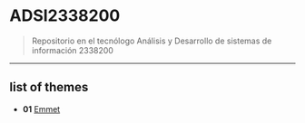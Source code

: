 # ADSI2338200
> Repositorio en el tecnólogo Análisis y Desarrollo de sistemas de información 2338200 
---
## list of themes

- **01** [Emmet](01-emmet/)